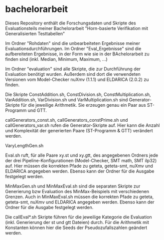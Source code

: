 # bachelorarbeit
Dieses Repository enthält die Forschungsdaten und Skripte des Evaluationsteils meiner Bachelorarbeit "Horn-basierte Verifikation mit Generalisierten Testtabellen"

Im Ordner "Rohdaten" sind die unbearbeiteten Ergebnisse meiner Evaluationsdurchführungen.
Im Ordner "Eval_Ergebnisse" sind die aufbereiteten Ergebnisse, in der Form wie sie in der BAchelorarbeit zu finden sind (inkl. Median, Minimum, Maximum, ...)

Im Ordner "evaluation" sind alle Skripte, die zur Durchführung der Evaluation benötigt wurden.
Außerdem sind dort die verwendeten Versionen vom Model-Checker nuXmv (1.1.1) und ELDARICA (2.0.2) zu finden.

Die Skripte ConstAddition.sh, ConstDivision.sh, ConstMultiplication.sh, VarAddition.sh, VarDivision.sh und VarMultiplication.sh sind Generator-Skripte für die jeweilige Arithmetik.
Sie erzeugen genau ein Paar aus ST-Programm und GTT.

callGenerators_const.sh, callGenerators_constPrime.sh und callGenerators_var.sh rufen die Generator-Skripte auf.
Hier kann die Anzahl und Komplexität der generierten Paare (ST-Programm & GTT) verändert werden. 

VaryLengthGen.sh 

Eval.sh ruft, für alle Paare xy.st und xy.gtt, des angegebenen Ordners jede der drei Pipeline-Konfigurationen (Model-Checker, SMT math, SMT ilp32) auf.
Hier müssen die korrekten Pfade zu geteta, geteta-smt, nuXmv und ELDARICA angegeben werden.
Ebenso kann der Ordner für die Ausgabe festgelegt werden.

MinMaxGen.sh und MinMaxEval.sh sind die separaten Skripte zur Generierung bzw Evaluation des MinMax-Beispiels mit verschiedenen Grenzen.
Auch in MinMaxEval.sh müssen die korrekten Pfade zu geteta, geteta-smt, nuXmv und ELDARICA angegeben werden.
Ebenso kann der Ordner für die Ausgabe festgelegt werden.

Die callEval*.sh Skripte führen für die jeweilige Kategorie die Evaluation (inkl. Generierung der st und gtt Dateien) durch.
Für die Arithmetik mit Konstanten können hier die Seeds der Pseudozufallszahlen geändert werden.


